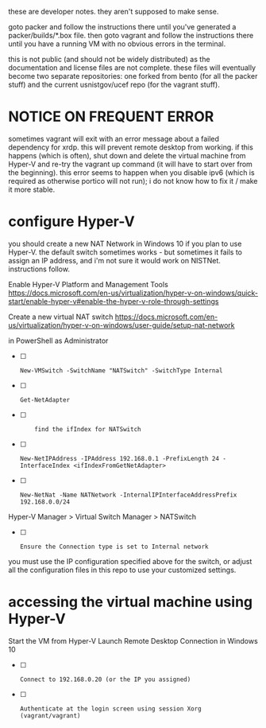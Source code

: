 these are developer notes. they aren't supposed to make sense.

goto packer and follow the instructions there until you've generated a packer/builds/*.box file. then goto vagrant and follow the instructions there until you have a running VM with no obvious errors in the terminal.

this is not public (and should not be widely distributed) as the documentation and license files are not complete. these files will eventually become two separate repositories: one forked from bento (for all the packer stuff) and the current usnistgov/ucef repo (for the vagrant stuff).

# NOTICE ON FREQUENT ERROR
sometimes vagrant will exit with an error message about a failed dependency for xrdp. this will prevent remote desktop from working. if this happens (which is often), shut down and delete the virtual machine from Hyper-V and re-try the vagrant up command (it will have to start over from the beginning). this error seems to happen when you disable ipv6 (which is required as otherwise portico will not run); i do not know how to fix it / make it more stable.

# configure Hyper-V
you should create a new NAT Network in Windows 10 if you plan to use Hyper-V. the default switch sometimes works - but sometimes it fails to assign an IP address, and i'm not sure it would work on NISTNet. instructions follow.

Enable Hyper-V Platform and Management Tools
https://docs.microsoft.com/en-us/virtualization/hyper-v-on-windows/quick-start/enable-hyper-v#enable-the-hyper-v-role-through-settings

Create a new virtual NAT switch
https://docs.microsoft.com/en-us/virtualization/hyper-v-on-windows/user-guide/setup-nat-network

in PowerShell as Administrator
* [ ]     New-VMSwitch -SwitchName "NATSwitch" -SwitchType Internal
* [ ]     Get-NetAdapter
* [ ]         find the ifIndex for NATSwitch
* [ ]     New-NetIPAddress -IPAddress 192.168.0.1 -PrefixLength 24 -InterfaceIndex <ifIndexFromGetNetAdapter>
* [ ]     New-NetNat -Name NATNetwork -InternalIPInterfaceAddressPrefix 192.168.0.0/24

Hyper-V Manager > Virtual Switch Manager > NATSwitch
* [ ]     Ensure the Connection type is set to Internal network 

you must use the IP configuration specified above for the switch, or adjust all the configuration files in this repo to use your customized settings.

# accessing the virtual machine using Hyper-V
Start the VM from Hyper-V
Launch Remote Desktop Connection in Windows 10
* [ ]     Connect to 192.168.0.20 (or the IP you assigned)
* [ ]     Authenticate at the login screen using session Xorg (vagrant/vagrant)
